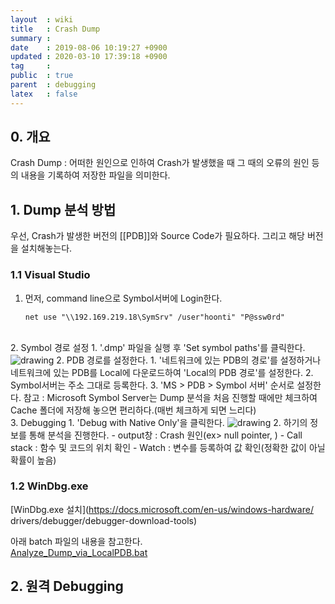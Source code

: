 ```yaml
---
layout  : wiki
title   : Crash Dump
summary : 
date    : 2019-08-06 10:19:27 +0900
updated : 2020-03-10 17:39:18 +0900
tag     : 
public  : true
parent  : debugging
latex   : false
---
```


## 0. 개요
Crash Dump : 어떠한 원인으로 인하여 Crash가 발생했을 때 그 때의 오류의 원인 등의 내용을 기록하여 저장한 파일을 의미한다.

## 1. Dump 분석 방법
우선, Crash가 발생한 버전의 [[PDB]]와 Source Code가 필요하다. 그리고 해당 버전을 설치해놓는다.

### 1.1 Visual Studio
1. 먼저, command line으로 Symbol서버에 Login한다.
	```dos
	net use "\\192.169.219.18\SymSrv" /user"hoonti" "P@ssw0rd"
	```
<br>
2. Symbol 경로 설정
	1. '.dmp' 파일을 실행 후 'Set symbol paths'를 클릭한다.  
<img src="https://gitlab.com/hoonti06/hoonti06.gitlab.io/uploads/dcf0b827d3e10e608d60e54ab1224176/image.png" alt="drawing" style="max-width: 100%; height: auto;">
	2. PDB 경로를 설정한다.
		1. '네트워크에 있는 PDB의 경로'를 설정하거나 네트워크에 있는 PDB를 Local에 다운로드하여 'Local의 PDB 경로'를 설정한다.
		2. Symbol서버는 주소 그대로 등록한다.
		3. 'MS > PDB > Symbol 서버' 순서로 설정한다.
			참고 : Microsoft Symbol Server는 Dump 분석을 처음 진행할 때에만 체크하여 Cache 폴더에 저장해 놓으면 편리하다.(매번 체크하게 되면 느리다)  
<br>
3. Debugging
	1. 'Debug with Native Only'을 클릭한다.  
<img src="https://gitlab.com/hoonti06/hoonti06.gitlab.io/uploads/376179ee0c03fdf5fd033f05a05ad328/image.png" alt="drawing" style="max-width: 100%; height: auto;">
	2. 하기의 정보를 통해 분석을 진행한다.
		- output창 : Crash 원인(ex> null pointer, )
		- Call stack : 함수 및 코드의 위치 확인
		- Watch : 변수를 등록하여 값 확인(정확한 값이 아닐 확률이 높음)  
<br>

### 1.2 WinDbg.exe

[WinDbg.exe 설치](https://docs.microsoft.com/en-us/windows-hardware/
drivers/debugger/debugger-download-tools)

아래 batch 파일의 내용을 참고한다.  
[Analyze_Dump_via_LocalPDB.bat](https://gitlab.com/hoonti06/hoonti06.gitlab.io/uploads/8d9d5385779d611a500cafc1994bfd65/Analyze_Dump_via_LocalPDB.bat)


## 2. 원격 Debugging

